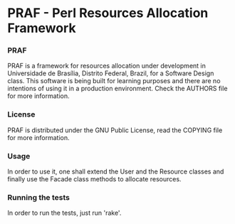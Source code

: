 PRAF - Perl Resources Allocation Framework
=========================

### PRAF

PRAF is a framework for resources allocation under development in Universidade de Brasília, Distrito Federal, Brazil, for a Software Design class. This software is being built for learning purposes and there are no intentions of using it in a production environment. Check the AUTHORS file for more information.

### License

PRAF is distributed under the GNU Public License, read the COPYING file for more information.

### Usage

In order to use it, one shall extend the User and the Resource classes and finally use the Facade class methods to allocate resources.

### Running the tests

In order to run the tests, just run 'rake'.

